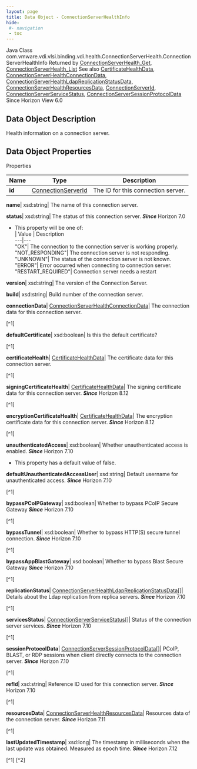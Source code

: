 ```yaml
---
layout: page
title: Data Object - ConnectionServerHealthInfo
hide:
 #- navigation
 - toc
---
```






Java Class
    com.vmware.vdi.vlsi.binding.vdi.health.ConnectionServerHealth.ConnectionServerHealthInfo
Returned by
     [ConnectionServerHealth_Get](vdi.health.ConnectionServerHealth.md#get), [ConnectionServerHealth_List](vdi.health.ConnectionServerHealth.md#list)
See also
     [CertificateHealthData](vdi.health.CertificateHealthData.md), [ConnectionServerHealthConnectionData](vdi.health.ConnectionServerHealth.ConnectionData.md), [ConnectionServerHealthLdapReplicationStatusData](vdi.health.ConnectionServerHealth.LdapReplicationStatusData.md), [ConnectionServerHealthResourcesData](vdi.health.ConnectionServerHealth.ConnectionServerHealthResourcesData.md), [ConnectionServerId](vdi.entity.ConnectionServerId.md), [ConnectionServerServiceStatus](vdi.health.ConnectionServerHealth.ConnectionServerServiceStatus.md), [ConnectionServerSessionProtocolData](vdi.health.ConnectionServerHealth.ConnectionServerSessionProtocolData.md)
Since 
    Horizon View 6.0

## Data Object Description 

Health information on a connection server. 

## Data Object Properties

Properties

Name |  Type |  Description   
---|---|---  
**id**| [ConnectionServerId](vdi.entity.ConnectionServerId.md)|  The ID for this connection server.   
  
**name**|  xsd:string|  The name of this connection server.   
  
**status**|  xsd:string|  The status of this connection server.  **_Since_** Horizon 7.0  


  * This property will be one of:  
|  Value |  Description   
---|---  
"OK"| The connection to the connection server is working properly.  
"NOT_RESPONDING"| The connection server is not responding.  
"UNKNOWN"| The status of the connection server is not known.  
"ERROR"| Error occurred when connecting to connection server.  
"RESTART_REQUIRED"| Connection server needs a restart  

  
**version**|  xsd:string|  The version of the Connection Server.   
  
**build**|  xsd:string|  Build number of the connection server.   
  
**connectionData**| [ConnectionServerHealthConnectionData](vdi.health.ConnectionServerHealth.ConnectionData.md)|  The connection data for this connection server.   


[^1]

  
**defaultCertificate**|  xsd:boolean|  Is this the default certificate?   


[^1]

  
**certificateHealth**| [CertificateHealthData](vdi.health.CertificateHealthData.md)|  The certificate data for this connection server.   


[^1]

  
**signingCertificateHealth**| [CertificateHealthData](vdi.health.CertificateHealthData.md)|  The signing certificate data for this connection server.  **_Since_** Horizon 8.12  


[^1]

  
**encryptionCertificateHealth**| [CertificateHealthData](vdi.health.CertificateHealthData.md)|  The encryption certificate data for this connection server.  **_Since_** Horizon 8.12  


[^1]

  
**unauthenticatedAccess**|  xsd:boolean|  Whether unauthenticated access is enabled.  **_Since_** Horizon 7.10  


  * This property has a default value of false.

  
**defaultUnauthenticatedAccessUser**|  xsd:string|  Default username for unauthenticated access.  **_Since_** Horizon 7.10  


[^1]

  
**bypassPCoIPGateway**|  xsd:boolean|  Whether to bypass PCoIP Secure Gateway  **_Since_** Horizon 7.10  


[^1]

  
**bypassTunnel**|  xsd:boolean|  Whether to bypass HTTP(S) secure tunnel connection.  **_Since_** Horizon 7.10  


[^1]

  
**bypassAppBlastGateway**|  xsd:boolean|  Whether to bypass Blast Secure Gateway  **_Since_** Horizon 7.10  


[^1]

  
**replicationStatus**| [ConnectionServerHealthLdapReplicationStatusData[]](vdi.health.ConnectionServerHealth.LdapReplicationStatusData.md)|  Details about the Ldap replication from replica servers.  **_Since_** Horizon 7.10  


[^1]

  
**servicesStatus**| [ConnectionServerServiceStatus[]](vdi.health.ConnectionServerHealth.ConnectionServerServiceStatus.md)|  Status of the connection server services.  **_Since_** Horizon 7.10  


[^1]

  
**sessionProtocolData**| [ConnectionServerSessionProtocolData[]](vdi.health.ConnectionServerHealth.ConnectionServerSessionProtocolData.md)|  PCoIP, BLAST, or RDP sessions when client directly connects to the connection server.  **_Since_** Horizon 7.10  


[^1]

  
**refId**|  xsd:string|  Reference ID used for this connection server.  **_Since_** Horizon 7.10  


[^1]

  
**resourcesData**| [ConnectionServerHealthResourcesData](vdi.health.ConnectionServerHealth.ConnectionServerHealthResourcesData.md)|  Resources data of the connection server.  **_Since_** Horizon 7.11  


[^1]

  
**lastUpdatedTimestamp**|  xsd:long|  The timestamp in milliseconds when the last update was obtained. Measured as epoch time.  **_Since_** Horizon 7.12  


[^1]
[^2]

  
  

  

